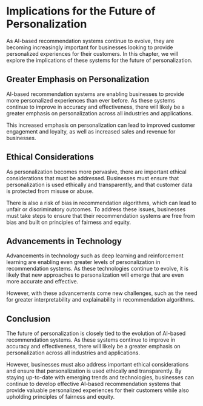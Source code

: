 Implications for the Future of Personalization
================================================================================

As AI-based recommendation systems continue to evolve, they are becoming increasingly important for businesses looking to provide personalized experiences for their customers. In this chapter, we will explore the implications of these systems for the future of personalization.

Greater Emphasis on Personalization
-----------------------------------

AI-based recommendation systems are enabling businesses to provide more personalized experiences than ever before. As these systems continue to improve in accuracy and effectiveness, there will likely be a greater emphasis on personalization across all industries and applications.

This increased emphasis on personalization can lead to improved customer engagement and loyalty, as well as increased sales and revenue for businesses.

Ethical Considerations
----------------------

As personalization becomes more pervasive, there are important ethical considerations that must be addressed. Businesses must ensure that personalization is used ethically and transparently, and that customer data is protected from misuse or abuse.

There is also a risk of bias in recommendation algorithms, which can lead to unfair or discriminatory outcomes. To address these issues, businesses must take steps to ensure that their recommendation systems are free from bias and built on principles of fairness and equity.

Advancements in Technology
--------------------------

Advancements in technology such as deep learning and reinforcement learning are enabling even greater levels of personalization in recommendation systems. As these technologies continue to evolve, it is likely that new approaches to personalization will emerge that are even more accurate and effective.

However, with these advancements come new challenges, such as the need for greater interpretability and explainability in recommendation algorithms.

Conclusion
----------

The future of personalization is closely tied to the evolution of AI-based recommendation systems. As these systems continue to improve in accuracy and effectiveness, there will likely be a greater emphasis on personalization across all industries and applications.

However, businesses must also address important ethical considerations and ensure that personalization is used ethically and transparently. By staying up-to-date with emerging trends and technologies, businesses can continue to develop effective AI-based recommendation systems that provide valuable personalized experiences for their customers while also upholding principles of fairness and equity.
